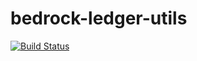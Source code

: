 # bedrock-ledger-utils
[![Build Status](https://ci.digitalbazaar.com/buildStatus/icon?job=bedrock-ledger-utils)](https://ci.digitalbazaar.com/job/bedrock-ledger-utils)
